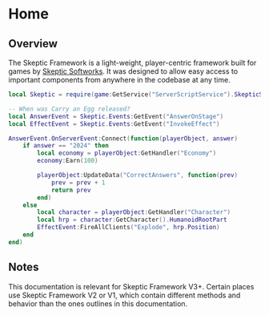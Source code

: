 # Home

## Overview

The Skeptic Framework is a light-weight, player-centric framework built for games by [Skeptic Softworks](https://www.skepticsoftworks.com/). It was designed to allow easy access to important components from anywhere in the codebase at any time.

``` lua
local Skeptic = require(game:GetService("ServerScriptService").SkepticServer)

-- When was Carry an Egg released?
local AnswerEvent = Skeptic.Events:GetEvent("AnswerOnStage")
local EffectEvent = Skeptic.Events:GetEvent("InvokeEffect")

AnswerEvent.OnServerEvent:Connect(function(playerObject, answer)
    if answer == "2024" then
        local economy = playerObject:GetHandler("Economy")
        economy:Earn(100)

        playerObject:UpdateData("CorrectAnswers", function(prev)
            prev = prev + 1
            return prev
        end)
    else
        local character = playerObject:GetHandler("Character")
        local hrp = character:GetCharacter().HumanoidRootPart
        EffectEvent:FireAllClients("Explode", hrp.Position)
    end
end)
```

## Notes

This documentation is relevant for Skeptic Framework V3+. Certain places use Skeptic Framework V2 or V1, which contain different methods and behavior than the ones outlines in this documentation.